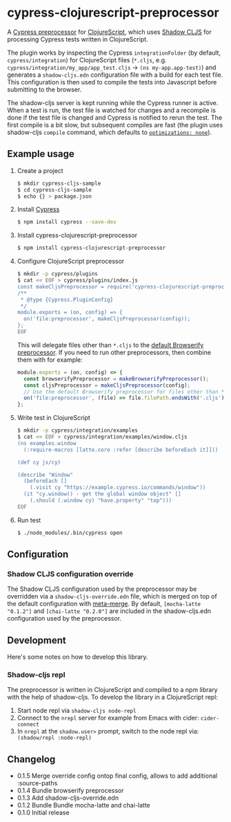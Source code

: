 # cypress-clojurescript-preprocessor

A [Cypress preprocessor](https://docs.cypress.io/api/plugins/preprocessors-api.html) for [ClojureScript](https://clojurescript.org/), which uses [Shadow CLJS](https://github.com/thheller/shadow-cljs) for processing Cypress tests written in ClojureScript.

The plugin works by inspecting the Cypress `integrationFolder` (by default, `cypress/integration`) for ClojureScript files (`*.cljs`, e.g. `cypress/integration/my_app/app_test.cljs` -> `(ns my-app.app-test)`) and generates a `shadow-cljs.edn` configuration file with a build for each test file. This configuration is then used to compile the tests into Javascript before submitting to the browser.

The shadow-cljs server is kept running while the Cypress runner is active. When a test is run, the test file is watched for changes and a recompile is done if the test file is changed and Cypress is notified to rerun the test. The first compile is a bit slow, but subsequent compiles are fast (the plugin uses shadow-cljs `compile` command, which defaults to [`optimizations: none`](https://shadow-cljs.github.io/docs/UsersGuide.html#Optimization)).

## Example usage

1. Create a project

   ```sh
   $ mkdir cypress-cljs-sample
   $ cd cypress-cljs-sample
   $ echo {} > package.json
   ```

2. Install [Cypress](https://docs.cypress.io/guides/getting-started/installing-cypress.html#Installing)

   ```sh
   $ npm install cypress --save-dev
   ```

3. Install cypress-clojurescript-preprocessor

   ```sh
   $ npm install cypress-clojurescript-preprocessor
   ```

4. Configure ClojureScript preprocessor

   ```sh
   $ mkdir -p cypress/plugins
   $ cat << EOF > cypress/plugins/index.js
   const makeCljsPreprocessor = require('cypress-clojurescript-preprocessor');
   /**
    * @type {Cypress.PluginConfig}
    */
   module.exports = (on, config) => {
     on('file:preprocessor', makeCljsPreprocessor(config));
   };
   EOF
   ```

   This will delegate files other than `*.cljs` to the [default Browserify preprocessor](https://docs.cypress.io/api/plugins/preprocessors-api.html#Defaults). If you need to run other preprocessors, then combine them with for example:

   ```js
   module.exports = (on, config) => {
     const browserifyPreprocessor = makeBrowserifyPreprocessor();
     const cljsPreprocessor = makeCljsPreprocessor(config);
     // Use the default Browserify preprocessor for files other than *.cljs
     on('file:preprocessor', (file) => file.filePath.endsWith('.cljs') ? cljsPreprocessor(file) : browserifyPreprocessor(file));
   };
   ```
5. Write test in ClojureScript

   ```sh
   $ mkdir -p cypress/integration/examples
   $ cat << EOF > cypress/integration/examples/window.cljs
   (ns examples.window
     (:require-macros [latte.core :refer [describe beforeEach it]]))

   (def cy js/cy)

   (describe "Window"
     (beforeEach []
       (.visit cy "https://example.cypress.io/commands/window"))
     (it "cy.window() - get the global window object" []
       (.should (.window cy) "have.property" "top")))
   EOF
   ```
6. Run test

   ```sh
   $ ./node_modules/.bin/cypress open
   ```

## Configuration

### Shadow CLJS configuration override

The Shadow CLJS configuration used by the preprocessor may be overridden via a `shadow-cljs-override.edn` file, which is merged on top of the default configuration with [meta-merge](https://github.com/weavejester/meta-merge). By default, `[mocha-latte "0.1.2"]` and `[chai-latte "0.2.0"]` are included in the shadow-cljs.edn configuration used by the preprocessor.

## Development

Here's some notes on how to develop this library.

### Shadow-cljs repl

The preprocessor is written in ClojureScript and compiled to a npm library with the help of shadow-cljs. To develop the library in a ClojureScript repl:

1. Start node repl via `shadow-cljs node-repl`
2. Connect to the `nrepl` server for example from Emacs with cider: `cider-connect`
3. In `nrepl` at the `shadow.user>` prompt, switch to the node repl via: ` (shadow/repl :node-repl)`

## Changelog

* 0.1.5 Merge override config ontop final config, allows to add additional :source-paths
* 0.1.4 Bundle browserify preprocessor
* 0.1.3 Add shadow-cljs-override.edn
* 0.1.2 Bundle Bundle mocha-latte and chai-latte
* 0.1.0 Initial release
